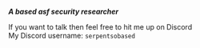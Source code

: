 ***A based asf security researcher***

If you want to talk then feel free to hit me up on Discord<br>
My Discord username: `serpentsobased`